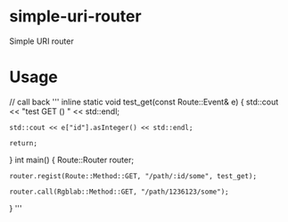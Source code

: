 # simple-uri-router
Simple URI router


# Usage

// call back
'''
inline static void test_get(const Route::Event& e)
{
    std::cout << "test GET () " << std::endl;

    std::cout << e["id"].asInteger() << std::endl;

    return;
}
int main()
{
    Route::Router router;

    router.regist(Route::Method::GET, "/path/:id/some", test_get);
    
    router.call(Rgblab::Method::GET, "/path/1236123/some");
}
'''
